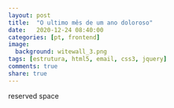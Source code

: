 ```yaml
---
layout: post
title:  "O ultimo mês de um ano doloroso"
date:   2020-12-24 08:40:00
categories: [pt, frontend]
image:
  background: witewall_3.png
tags: [estrutura, html5, email, css3, jquery]
comments: true
share: true
---
```

reserved space